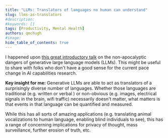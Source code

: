 ```yaml
---
title: "LLMs: Translators of languages no human can understand"
slug: llms-as-translators
#description: 
#keywords: []
tags: [Productivity, Mental Health]
authors: qmchugh
#image: 
hide_table_of_contents: true
---
```


I happened upon [this great introductory talk](https://youtu.be/xoVJKj8lcNQ) on the non-apocalyptic dangers of generative large language models (LLMs). This might be useful to share with folks who don't have a good sense for the current pace change in AI capabilities research.

**Key insight for me:**
Generative LLMs are able to act as translators of a surprisingly diverse number of languages. Whether those languages are traditional (e.g. written or verbal ) or non-obvious (e.g. images, electrical signals in the brain, wifi traffic) necessarily doesn't matter, what matters is that events in that language can be quantified and measured.

While this has all sorts of amazing applications (e.g. translating animal vocalizations to human language, enabling blind individuals to see), this has a range of concerning implications for privacy of thought, mass surveillance, further erosion of truth, etc.